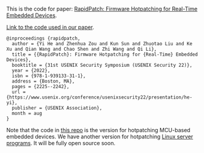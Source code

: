 This is the code for paper: [RapidPatch: Firmware Hotpatching for Real-Time Embedded Devices](https://www.usenix.org/conference/usenixsecurity22/presentation/he-yi).   

[Link to the code used in our paper](https://github.com/IoTAccessControl/RapidPatch/tree/ArtifactEvaluation).

```
@inproceedings {rapidpatch,
  author = {Yi He and Zhenhua Zou and Kun Sun and Zhuotao Liu and Ke Xu and Qian Wang and Chao Shen and Zhi Wang and Qi Li},
  title = {{RapidPatch}: Firmware Hotpatching for {Real-Time} Embedded Devices},
  booktitle = {31st USENIX Security Symposium (USENIX Security 22)},
  year = {2022},
  isbn = {978-1-939133-31-1},
  address = {Boston, MA},
  pages = {2225--2242},
  url = {https://www.usenix.org/conference/usenixsecurity22/presentation/he-yi},
  publisher = {USENIX Association},
  month = aug
}
```

Note that the code in [this repo](https://github.com/IoTAccessControl/RapidPatch/tree/ArtifactEvaluation) is the version for hotpatching MCU-based embedded devices.
We have another version for hotpatching [Linux server programs](https://github.com/eBPF-Research/eBPF-Linux-Hotpatch).
It will be fully open source soon.
